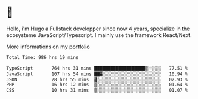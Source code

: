 # 👋 

Hello, i'm Hugo a Fullstack developper since now 4 years, specialize in the ecosysteme JavaScript/Typescript. I mainly use the framework React/Next.

More informations on my [portfolio](https://hcampos.fr)

<!--START_SECTION:waka-->

```txt
Total Time: 986 hrs 19 mins

TypeScript       764 hrs 31 mins ███████████████████▒░░░░░   77.51 %
JavaScript       107 hrs 54 mins ██▓░░░░░░░░░░░░░░░░░░░░░░   10.94 %
JSON             28 hrs 55 mins  ▓░░░░░░░░░░░░░░░░░░░░░░░░   02.93 %
PHP              16 hrs 12 mins  ▒░░░░░░░░░░░░░░░░░░░░░░░░   01.64 %
CSS              10 hrs 31 mins  ▒░░░░░░░░░░░░░░░░░░░░░░░░   01.07 %
```

<!--END_SECTION:waka-->
